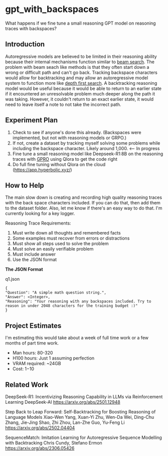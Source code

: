 # gpt_with_backspaces
What happens if we fine tune a small reasoning GPT model on reasoning traces with backspaces?

## Introduction
Autoregressive models are believed to be limited in their reasoning ability because their internal mechanisms function similar to [beam search](https://en.wikipedia.org/wiki/Beam_search). The problem with beam seach like methods is that they often start down a wrong or difficult path and can't go back. Tracking backspace characters would allow for backtracking and may allow an autoregressive model system to function more like [depth first search](https://en.wikipedia.org/wiki/Depth-first_search). A backtracking reasoning model would be useful because it would be able to return to an earlier state if it encountered an unresolvable problem much deeper along the path it was taking. However, it couldn't return to an exact earlier state, it would need to leave itself a note to not take the incorrect path. 

## Experiment Plan
1. Check to see if anyone's done this already. (Backspaces were implemented, but not with reasoning models or GRPO.)
2. If not, create a dataset by tracking myself solving some problems while including the backspace character. Likely around 1,000. <-- In progress
3. Fine tune a small reasoning model like Deepseek-R1:8B on the reasoning traces with [GPRO](https://arxiv.org/abs/2501.12948) using Qlora to get the code right
4. Do full fine tuning without Qlora on the cloud (https://app.hyperbolic.xyz/)

## How to Help
The main slow down is creating and recording high quality reasoning traces with the back space characters included. If you can do that, then add them to the dataset folder. Also, let me know if there's an easy way to do that. I'm currently looking for a key logger. 

Reasoning Trace Requirements:
1. Must write down all thoughts and remembered facts
2. Some examples must recover from errors or distractions
3. Must show all steps used to solve the problem
4. Must solve an easily verifiable problem
5. Must include answer
6. Use the JSON format

**The JSON Format**

q1.json
```
{
"Question": "A simple math question string.",
"Answer": <Integer>,
"Reasoning": "Your reasoning with any backspaces included. Try to reason in under 2048 characters for the training budget :)"
}
```
## Project Estimates
I'm estimating this would take about a week of full time work or a few months of part time work. 
- Man hours: 80-320
- H100 hours: Just 1 assuming perfection
- VRAM required: ~24GB
- Cost: $1-$10

## Related Work

DeepSeek-R1: Incentivizing Reasoning Capability in LLMs via Reinforcement Learning
DeepSeek-AI
https://arxiv.org/abs/2501.12948

Step Back to Leap Forward: Self-Backtracking for Boosting Reasoning of Language Models
Xiao-Wen Yang, Xuan-Yi Zhu, Wen-Da Wei, Ding-Chu Zhang, Jie-Jing Shao, Zhi Zhou, Lan-Zhe Guo, Yu-Feng Li
https://arxiv.org/abs/2502.04404

SequenceMatch: Imitation Learning for Autoregressive Sequence Modelling with Backtracking
Chris Cundy, Stefano Ermon
https://arxiv.org/abs/2306.05426

